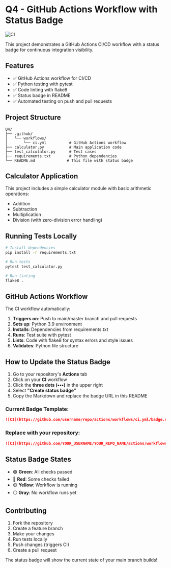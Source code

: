 # Q4 - GitHub Actions Workflow with Status Badge

![CI](https://github.com/username/repo/actions/workflows/ci.yml/badge.svg)

This project demonstrates a GitHub Actions CI/CD workflow with a status badge for continuous integration visibility.

## Features

- ✅ GitHub Actions workflow for CI/CD
- ✅ Python testing with pytest
- ✅ Code linting with flake8
- ✅ Status badge in README
- ✅ Automated testing on push and pull requests

## Project Structure

```
Q4/
├── .github/
│   └── workflows/
│       └── ci.yml          # GitHub Actions workflow
├── calculator.py           # Main application code
├── test_calculator.py      # Test cases
├── requirements.txt        # Python dependencies
└── README.md              # This file with status badge
```

## Calculator Application

This project includes a simple calculator module with basic arithmetic operations:

- Addition
- Subtraction
- Multiplication
- Division (with zero-division error handling)

## Running Tests Locally

```bash
# Install dependencies
pip install -r requirements.txt

# Run tests
pytest test_calculator.py

# Run linting
flake8 .
```

## GitHub Actions Workflow

The CI workflow automatically:

1. **Triggers on**: Push to main/master branch and pull requests
2. **Sets up**: Python 3.9 environment
3. **Installs**: Dependencies from requirements.txt
4. **Runs**: Test suite with pytest
5. **Lints**: Code with flake8 for syntax errors and style issues
6. **Validates**: Python file structure

## How to Update the Status Badge

1. Go to your repository's **Actions** tab
2. Click on your **CI** workflow
3. Click the **three dots (•••)** in the upper right
4. Select **"Create status badge"**
5. Copy the Markdown and replace the badge URL in this README

### Current Badge Template:

```markdown
![CI](https://github.com/username/repo/actions/workflows/ci.yml/badge.svg)
```

### Replace with your repository:

```markdown
![CI](https://github.com/YOUR_USERNAME/YOUR_REPO_NAME/actions/workflows/ci.yml/badge.svg)
```

## Status Badge States

- 🟢 **Green**: All checks passed
- 🔴 **Red**: Some checks failed
- 🟡 **Yellow**: Workflow is running
- ⚪ **Gray**: No workflow runs yet

## Contributing

1. Fork the repository
2. Create a feature branch
3. Make your changes
4. Run tests locally
5. Push changes (triggers CI)
6. Create a pull request

The status badge will show the current state of your main branch builds!
